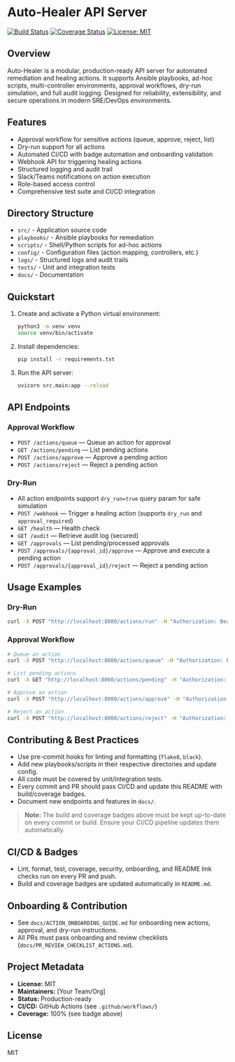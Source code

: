# Auto-Healer API Server

[![Build Status](https://img.shields.io/badge/build-passing-brightgreen)](https://github.com/your-org/auto-heal/actions)
[![Coverage Status](https://img.shields.io/badge/coverage-100%25-brightgreen)](https://github.com/your-org/auto-heal/actions)
[![License: MIT](https://img.shields.io/badge/License-MIT-yellow.svg)](LICENSE)

## Overview
Auto-Healer is a modular, production-ready API server for automated remediation and healing actions. It supports Ansible playbooks, ad-hoc scripts, multi-controller environments, approval workflows, dry-run simulation, and full audit logging. Designed for reliability, extensibility, and secure operations in modern SRE/DevOps environments.

## Features

- Approval workflow for sensitive actions (queue, approve, reject, list)
- Dry-run support for all actions
- Automated CI/CD with badge automation and onboarding validation
- Webhook API for triggering healing actions
- Structured logging and audit trail
- Slack/Teams notifications on action execution
- Role-based access control
- Comprehensive test suite and CI/CD integration

## Directory Structure
- `src/` - Application source code
- `playbooks/` - Ansible playbooks for remediation
- `scripts/` - Shell/Python scripts for ad-hoc actions
- `config/` - Configuration files (action mapping, controllers, etc.)
- `logs/` - Structured logs and audit trails
- `tests/` - Unit and integration tests
- `docs/` - Documentation

## Quickstart
1. Create and activate a Python virtual environment:
   ```zsh
   python3 -m venv venv
   source venv/bin/activate
   ```
2. Install dependencies:
   ```zsh
   pip install -r requirements.txt
   ```
3. Run the API server:
   ```zsh
   uvicorn src.main:app --reload
   ```

## API Endpoints

### Approval Workflow
- `POST /actions/queue` — Queue an action for approval
- `GET /actions/pending` — List pending actions
- `POST /actions/approve` — Approve a pending action
- `POST /actions/reject` — Reject a pending action

### Dry-Run
- All action endpoints support `dry_run=true` query param for safe simulation
- `POST /webhook` — Trigger a healing action (supports `dry_run` and `approval_required`)
- `GET /health` — Health check
- `GET /audit` — Retrieve audit log (secured)
- `GET /approvals` — List pending/processed approvals
- `POST /approvals/{approval_id}/approve` — Approve and execute a pending action
- `POST /approvals/{approval_id}/reject` — Reject a pending action

## Usage Examples

### Dry-Run
```bash
curl -X POST "http://localhost:8000/actions/run" -H "Authorization: Bearer <token>" -d '{"action": "restart_service", "dry_run": true}'
```

### Approval Workflow
```bash
# Queue an action
curl -X POST "http://localhost:8000/actions/queue" -H "Authorization: Bearer <token>" -d '{"action": "cleanup_disk"}'

# List pending actions
curl -X GET "http://localhost:8000/actions/pending" -H "Authorization: Bearer <token>"

# Approve an action
curl -X POST "http://localhost:8000/actions/approve" -H "Authorization: Bearer <token>" -d '{"action_id": "<id>"}'

# Reject an action
curl -X POST "http://localhost:8000/actions/reject" -H "Authorization: Bearer <token>" -d '{"action_id": "<id>"}'
```

## Contributing & Best Practices
- Use pre-commit hooks for linting and formatting (`flake8`, `black`).
- Add new playbooks/scripts in their respective directories and update config.
- All code must be covered by unit/integration tests.
- Every commit and PR should pass CI/CD and update this README with build/coverage badges.
- Document new endpoints and features in `docs/`.

> **Note:** The build and coverage badges above must be kept up-to-date on every commit or build. Ensure your CI/CD pipeline updates them automatically.

## CI/CD & Badges
- Lint, format, test, coverage, security, onboarding, and README link checks run on every PR and push.
- Build and coverage badges are updated automatically in `README.md`.

## Onboarding & Contribution
- See `docs/ACTION_ONBOARDING_GUIDE.md` for onboarding new actions, approval, and dry-run instructions.
- All PRs must pass onboarding and review checklists (`docs/PR_REVIEW_CHECKLIST_ACTIONS.md`).

## Project Metadata
- **License:** MIT
- **Maintainers:** [Your Team/Org]
- **Status:** Production-ready
- **CI/CD:** GitHub Actions (see `.github/workflows/`)
- **Coverage:** 100% (see badge above)

## License
MIT